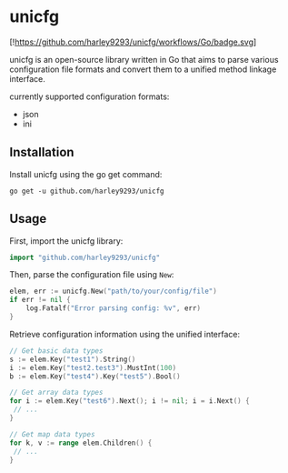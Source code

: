 # unicfg
[!https://github.com/harley9293/unicfg/workflows/Go/badge.svg]

unicfg is an open-source library written in Go that aims to parse various configuration file formats and convert them to a unified method linkage interface.

currently supported configuration formats:

- json
- ini

## Installation

Install unicfg using the go get command:

```shell
go get -u github.com/harley9293/unicfg
```

## Usage

First, import the unicfg library:

```go
import "github.com/harley9293/unicfg"
```

Then, parse the configuration file using `New`:

```go
elem, err := unicfg.New("path/to/your/config/file")
if err != nil {
    log.Fatalf("Error parsing config: %v", err)
}

```

Retrieve configuration information using the unified interface:

```go
// Get basic data types
s := elem.Key("test1").String()
i := elem.Key("test2.test3").MustInt(100)
b := elem.Key("test4").Key("test5").Bool()

// Get array data types
for i := elem.Key("test6").Next(); i != nil; i = i.Next() {
 // ...
}

// Get map data types
for k, v := range elem.Children() {
 // ...
}
```
